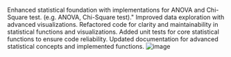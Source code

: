 Enhanced statistical foundation with implementations for ANOVA and Chi-Square test. (e.g. ANOVA, Chi-Square test)."
Improved data exploration with advanced visualizations.
Refactored code for clarity and maintainability in statistical functions and visualizations.
Added unit tests for core statistical functions to ensure code reliability.
Updated documentation for advanced statistical concepts and implemented functions.
![image](https://github.com/kameshraj333/Projects/assets/162411498/d35dbf76-d9c4-4d9f-b9fd-56f48467338f)
